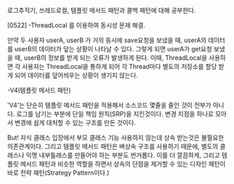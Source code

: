 로그추적기, 쓰레드로컬, 템플릿 메서드 패턴과 콜백 패턴에 대해 공부한다.

[0522]
-ThreadLocal<T> 를 이용하여 동시성 문제 해결.

만약 두 사용자 userA, userB 가 거의 동시에 save요청을 보냈을 때, userA의 데이터를 userB의 데이터가 덮는 상황이 나타날 수 있다. 그렇게 되면 userA가 get요청 보냈을 때, userB의 정보를 받게 되는 오류가 발생하게 된다.
이때, ThreadLocal을 사용하면 각 사용자는 ThreadLocal을 통하게 되어 각 Thread마다 별도의 저장소를 할당 받게 되어 데이터를 덮어씌우는 상황이 생기지 않는다.

-V4(템플릿 메서드 패턴)

'V4'는 단순히 템플릿 메서드 패턴을 적용해서 소스코드 몇줄을 줄인 것이 전부가 아니다.
로그를 남기는 부분에 단일 책임 원칙(SRP)을 지킨것이다. 변경 지점을 하나로 모아서 변경에 쉽게 대처할 수 있는 구조를 만든 것이다.

But! 자식 클래스 입장에서 부모 클래스 기능 사용하지 않는데 상속 받는것은 불필요한 의존관계이다. 그리고 템플릿 메서드 패턴은 벼상속 구조를 사용하기 때문에, 별도의 클래스나 익명 내부틀래스를 만들어야 하는 부분도 번거롭다. 이를 더 깔끔하게, 그리고 템플릿 메서드 패턴과 비슷한 역할을 하면서 상속의 단점을 제거할 수 있는 디자인 패턴이 바로 전략 패턴(Strategy Pattern이다.)